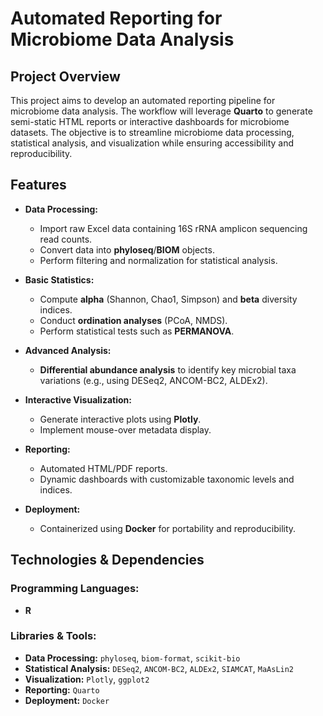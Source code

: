 # Automated Reporting for Microbiome Data Analysis

## Project Overview

This project aims to develop an automated reporting pipeline for microbiome data analysis. The workflow will leverage **Quarto** to generate semi-static HTML reports or interactive dashboards for microbiome datasets. The objective is to streamline microbiome data processing, statistical analysis, and visualization while ensuring accessibility and reproducibility.

## Features

- **Data Processing:**

  - Import raw Excel data containing 16S rRNA amplicon sequencing read counts.
  - Convert data into **phyloseq**/**BIOM** objects.
  - Perform filtering and normalization for statistical analysis.

- **Basic Statistics:**

  - Compute **alpha** (Shannon, Chao1, Simpson) and **beta** diversity indices.
  - Conduct **ordination analyses** (PCoA, NMDS).
  - Perform statistical tests such as **PERMANOVA**.

- **Advanced Analysis:**

  - **Differential abundance analysis** to identify key microbial taxa variations (e.g., using DESeq2, ANCOM-BC2, ALDEx2).

- **Interactive Visualization:**

  - Generate interactive plots using **Plotly**.
  - Implement mouse-over metadata display.

- **Reporting:**

  - Automated HTML/PDF reports.
  - Dynamic dashboards with customizable taxonomic levels and indices.

- **Deployment:**
  - Containerized using **Docker** for portability and reproducibility.

## Technologies & Dependencies

### Programming Languages:

- **R**

### Libraries & Tools:

- **Data Processing:** `phyloseq`, `biom-format`, `scikit-bio`
- **Statistical Analysis:** `DESeq2`, `ANCOM-BC2`, `ALDEx2`, `SIAMCAT`, `MaAsLin2`
- **Visualization:** `Plotly`, `ggplot2`
- **Reporting:** `Quarto`
- **Deployment:** `Docker`
